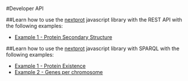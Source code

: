 #Developer API

##Learn how to use the [nextprot](https://github.com/calipho-sib/nextprot-js) javascript library with the REST API with the following examples:
* [Example 1 - Protein Secondary Structure](http://bl.ocks.org/ddtxra/75545ffaa0c6db260a40)

##Learn how to use the [nextprot](https://github.com/calipho-sib/nextprot-js) javascript library with SPARQL with the following examples:

* [Example 1 - Protein Existence](http://bl.ocks.org/ddtxra/a1fd0e5613ed6b72ff8f)
* [Example 2 - Genes per chromosome](http://bl.ocks.org/ddtxra/4a5189dba66cd84aefd1)

